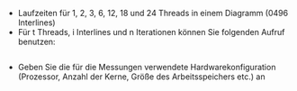 - Laufzeiten für 1, 2, 3, 6, 12, 18 und 24 Threads in einem Diagramm (0496 Interlines)
- Für t Threads, i Interlines und n Iterationen können Sie folgenden Aufruf benutzen:
  ```./partdiff t 2 i 2 2 n´´´
- Geben Sie die für die Messungen verwendete Hardwarekonfiguration (Prozessor, Anzahl der Kerne, Größe des Arbeitsspeichers etc.) an
